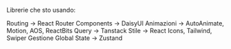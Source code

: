 Librerie che sto usando:

Routing -> React Router
Components -> DaisyUI
Animazioni -> AutoAnimate, Motion, AOS, ReactBits
Query -> Tanstack
Stile -> React Icons, Tailwind, Swiper
Gestione Global State -> Zustand